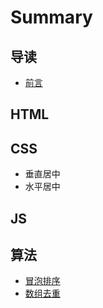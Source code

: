 # Summary

## 导读

* [前言](README.md)

## HTML

## CSS

* 垂直居中
* 水平居中

## JS

## 算法

* [冒泡排序](/mao-pao-pai-xu.md)
* [数组去重](shu-zu-qu-zhong.md)

